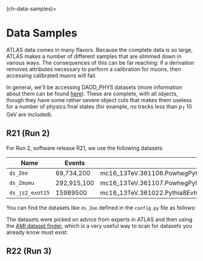 (ch-data-samples)=
# Data Samples

ATLAS data comes in many flavors. Because the complete data is so large, ATLAS makes a number of different samples that are slimmed down in various ways. The consequences of this can be far reaching: if a derivation removes attributes necessary to perform a calibration for muons, then accessing calibrated muons will fail.

In general, we'll be accessing DAOD_PHYS datasets (more information about them can be found [here](https://twiki.cern.ch/twiki/bin/viewauth/AtlasProtected/DerivationProductionTeam)). These are complete, with all objects, though they have some rather severe object cuts that makes them useless for a number of physics final states (for example, no tracks less than $p_T$ 10 GeV are included).

## R21 (Run 2)

For Run 2, software release R21, we use the following datasets:

| Name         | Events | Dataset     |
|--------------|-|-------------|
| `ds_Zee`     | 69,734,200 | mc16_13TeV.361106.PowhegPythia8EvtGen_AZNLOCTEQ6L1_Zee.deriv.DAOD_PHYS.e3601_e5984_s3126_s3136_r10724_r10726_p4164 |
| `ds_Zmumu`   | 292,915,100 | mc16_13TeV.361107.PowhegPythia8EvtGen_AZNLOCTEQ6L1_Zmumu.deriv.DAOD_PHYS.e3601_e5984_s3126_s3136_r10724_r10726_p4164 |
| `ds_jz2_exot15` | 15989500 | mc16_13TeV.361022.Pythia8EvtGen_A14NNPDF23LO_jetjet_JZ2W.deriv.DAOD_EXOT15.e3668_s3126_r9364_r9315_p4696 |

You can find the datasets like `ds_Zee` defined in the `config.py` file as follows:

The datasets were picked on advice from experts in ATLAS and then using the [AMI dataset finder](https://ami.in2p3.fr/), which is a very useful way to scan for datasets you already know must exist.

## R22 (Run 3)
